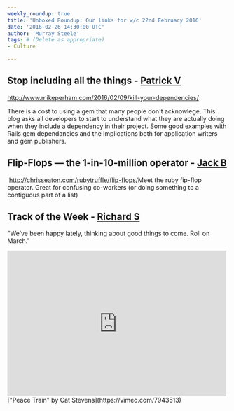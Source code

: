 ```yaml
---
weekly_roundup: true
title: 'Unboxed Roundup: Our links for w/c 22nd February 2016'
date: '2016-02-26 14:30:00 UTC'
author: 'Murray Steele'
tags: # (Delete as appropriate)
- Culture

---
```


## Stop including all the things - [Patrick V](/people#patrick-vine)

http://www.mikeperham.com/2016/02/09/kill-your-dependencies/

There is a cost to using a gem that many people don't acknowlege. This blog asks all developers to start to understand what they are actually doing when they include a dependency in their project.  Some good examples with Rails gem dependancies and the implications both for application writers and gem publishers.

## Flip-Flops — the 1-in-10-million operator - [Jack B](/people#jack-bracewell)
​
http://chrisseaton.com/rubytruffle/flip-flops/
​
Meet the ruby fip-flop operator. Great for confusing co-workers (or doing something to a contiguous part of a list)

## Track of the Week - [Richard S](/people#richard-stobart)

"We’ve been happy lately, thinking about good things to come. Roll on March."

<iframe src="https://player.vimeo.com/video/7943513" width="500" height="333" frameborder="0" webkitallowfullscreen mozallowfullscreen allowfullscreen></iframe>
["Peace Train" by Cat Stevens](https://vimeo.com/7943513)

